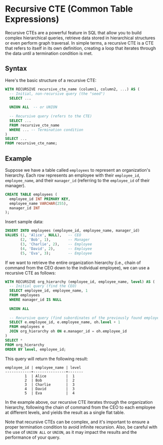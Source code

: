 # Recursive CTE (Common Table Expressions)

Recursive CTEs are a powerful feature in SQL that allow you to build complex hierarchical queries, retrieve data stored in hierarchical structures or even perform graph traversal. In simple terms, a recursive CTE is a CTE that refers to itself in its own definition, creating a loop that iterates through the data until a termination condition is met.

## Syntax

Here's the basic structure of a recursive CTE:

```sql
WITH RECURSIVE recursive_cte_name (column1, column2, ...) AS (
  -- Initial, non-recursive query (the "seed")
  SELECT ...
  
  UNION ALL  -- or UNION
  
  -- Recursive query (refers to the CTE)
  SELECT ...
  FROM recursive_cte_name
  WHERE ... -- Termination condition
)
SELECT ...
FROM recursive_cte_name;
```
## Example

Suppose we have a table called `employees` to represent an organization's hierarchy. Each row represents an employee with their `employee_id`, `employee_name`, and their `manager_id` (referring to the `employee_id` of their manager).

```sql
CREATE TABLE employees (
  employee_id INT PRIMARY KEY,
  employee_name VARCHAR(255),
  manager_id INT
);
```

Insert sample data:

```sql
INSERT INTO employees (employee_id, employee_name, manager_id)
VALUES (1, 'Alice', NULL),   -- CEO
       (2, 'Bob', 1),        -- Manager
       (3, 'Charlie', 2),    -- Employee
       (4, 'David', 2),      -- Employee
       (5, 'Eva', 3);        -- Employee
```

If we want to retrieve the entire organization hierarchy (i.e., chain of command from the CEO down to the individual employee), we can use a recursive CTE as follows:

```sql
WITH RECURSIVE org_hierarchy (employee_id, employee_name, level) AS (
  -- Initial query (find the CEO)
  SELECT employee_id, employee_name, 1
  FROM employees
  WHERE manager_id IS NULL
  
  UNION ALL
  
  -- Recursive query (find subordinates of the previously found employees)
  SELECT e.employee_id, e.employee_name, oh.level + 1
  FROM employees e
  JOIN org_hierarchy oh ON e.manager_id = oh.employee_id
)
SELECT *
FROM org_hierarchy
ORDER BY level, employee_id;
```

This query will return the following result:

```
employee_id | employee_name | level
------------+---------------+-------
         1  | Alice         |  1
         2  | Bob           |  2
         3  | Charlie       |  3
         4  | David         |  3
         5  | Eva           |  4
```

In the example above, our recursive CTE iterates through the organization hierarchy, following the chain of command from the CEO to each employee at different levels, and yields the result as a single flat table.

Note that recursive CTEs can be complex, and it's important to ensure a proper termination condition to avoid infinite recursion. Also, be careful with the use of `UNION ALL` or `UNION`, as it may impact the results and the performance of your query.